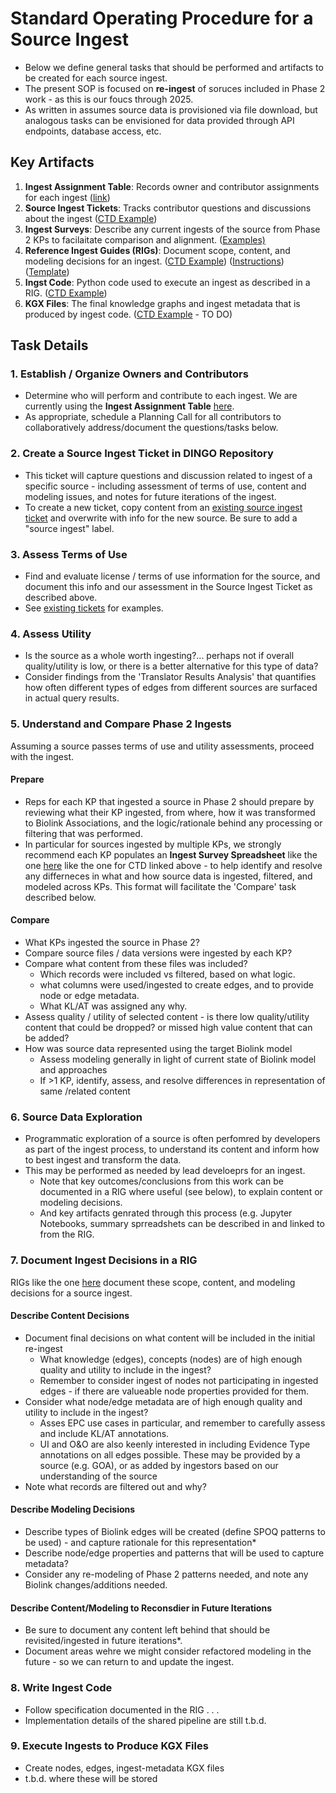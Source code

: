 # Standard Operating Procedure for a Source Ingest
- Below we define general tasks that should be performed and artifacts to be created for each source ingest. 
- The present SOP is focused on **re-ingest** of soruces included in Phase 2 work - as this is our foucs through 2025.
- As written in assumes source data is provisioned via file download, but analogous tasks can be envisioned for data provided through API endpoints, database access, etc.

## Key Artifacts
1. **Ingest Assignment Table**: Records owner and contributor assignments for each ingest ([link](https://docs.google.com/spreadsheets/d/1nbhTsEb-FicBz1w69pnwCyyebq_2L8RNTLnIkGYp1co/edit?gid=1969427496#gid=1969427496))
2. **Source Ingest Tickets**: Tracks contributor questions and discussions about the ingest ([CTD Example](https://github.com/NCATSTranslator/Data-Ingest-Coordination-Working-Group/issues?q=state%3Aopen%20label%3A%22source%20ingest%22))
3. **Ingest Surveys**: Describe any current ingests of the source from Phase 2 KPs to facilaitate comparison and alignment. ([Examples)](https://docs.google.com/spreadsheets/d/1R9z-vywupNrD_3ywuOt_sntcTrNlGmhiUWDXUdkPVpM/edit?gid=0#gid=0)
4. **Reference Ingest Guides (RIGs)**: Document scope, content, and modeling decisions for an ingest. ([CTD Example](https://github.com/NCATSTranslator/translator-ingests/blob/main/src/translator_ingest/ingests/ctd/rig.md)) ([Instructions](https://github.com/NCATSTranslator/translator-ingests/blob/main/src/translator_ingest/ingests/rig-instructions.md)) ([Template](https://github.com/NCATSTranslator/translator-ingests/blob/main/src/translator_ingest/ingests/_ingest_template/rig-template.md))
5. **Ingst Code**: Python code used to execute an ingest as described in a RIG. ([CTD Example](https://github.com/NCATSTranslator/translator-ingests/blob/main/src/translator_ingest/ingests/ctd/ctd.py))
6. **KGX Files**: The final knowledge graphs and ingest metadata that is produced by ingest code. ([CTD Example]() - TO DO)

## Task Details

### 1. Establish / Organize Owners and Contributors
- Determine who will perform and contribute to each ingest. We are currently using the **Ingest Assignment Table** [here](https://docs.google.com/spreadsheets/d/1nbhTsEb-FicBz1w69pnwCyyebq_2L8RNTLnIkGYp1co/edit?gid=1969427496#gid=1969427496).
- As appropriate, schedule a Planning Call for all contributors to collaboratively address/document the questions/tasks below.

### 2. Create a Source Ingest Ticket in DINGO Repository
- This ticket will capture questions and discussion related to ingest of a specific source - including assessment of terms of use, content and modeling issues, and notes for future iterations of the ingest. 
- To create a new ticket, copy content from an [existing source ingest ticket](https://github.com/NCATSTranslator/Data-Ingest-Coordination-Working-Group/issues?q=state%3Aopen%20label%3A%22source%20ingest%22) and overwrite with info for the new source. Be sure to add a "source ingest" label.

### 3. Assess Terms of Use 
- Find and evaluate license / terms of use information for the source, and document this info and our assessment in the Source Ingest Ticket as described above. 
- See [existing tickets](https://github.com/NCATSTranslator/Data-Ingest-Coordination-Working-Group/issues?q=state%3Aopen%20label%3A%22source%20ingest%22) for examples.

### 4. Assess Utility
- Is the source as a whole worth ingesting?... perhaps not if overall quality/utility is low, or there is a better alternative for this type of data?
- Consider findings from the 'Translator Results Analysis' that quantifies how often different types of edges from different sources are surfaced in actual query results.

### 5. Understand and Compare Phase 2 Ingests 
Assuming a source passes terms of use and utility assessments, proceed with the ingest. 

#### Prepare
- Reps for each KP that ingested a source in Phase 2 should prepare by reviewing what their KP ingested, from where, how it was transformed to Biolink Associations, and the logic/rationale behind any processing or filtering that was performed.
- In particular for sources ingested by multiple KPs, we strongly recommend each KP populates an **Ingest Survey Spreadsheet** like the one [here](https://docs.google.com/spreadsheets/d/1R9z-vywupNrD_3ywuOt_sntcTrNlGmhiUWDXUdkPVpM/edit?gid=0#gid=0) like the one for CTD linked above - to help identify and resolve any differneces in what and how source data is ingested, filtered, and modeled across KPs. This format will facilitate the 'Compare' task described below.
    
#### Compare
- What KPs ingested the source in Phase 2?
- Compare source files / data versions were ingested by each KP?
- Compare what content from these files was included?
   - Which records were included vs filtered, based on what logic.
   - what columns were used/ingested to create edges, and to provide node or edge metadata.
   - What KL/AT was assigned any why.
- Assess quality / utility of selected content - is there low quality/utility content that could be dropped?  or missed high value content that can be added?     
- How was source data represented using the target Biolink model
   - Assess modeling generally in light of current state of Biolink model and approaches
   - If >1 KP, identify, assess, and resolve differences in representation of same /related content

### 6. Source Data Exploration
- Programmatic exploration of a source is often perfomred by developers as part of the ingest process, to understand its content and inform how to best ingest and transform the data.
- This may be performed as needed by lead develoeprs for an ingest.
  - Note that key outcomes/conclusions from this work can be documented in a RIG where useful (see below), to explain content or modeling decisions.
  - And key artifacts genrated through this process (e.g. Jupyter Notebooks, summary sprreadshets can be described in and linked to from the RIG.
  
### 7. Document Ingest Decisions in a RIG
RIGs like the one [here](https://github.com/NCATSTranslator/translator-ingests/blob/main/src/translator_ingest/ingests/ctd/rig.md) document these scope, content, and modeling decisions for a source ingest.

#### Describe Content Decisions
- Document final decisions on what content will be included in the initial re-ingest
    - What knowledge (edges), concepts (nodes) are of high enough quality and utility to include in the ingest?
    - Remember to consider ingest of nodes not participating in ingested edges - if there are valueable node properties provided for them.
- Consider what node/edge metadata are of high enough quality and utility to include in the ingest?
    - Asses EPC use cases in particular, and remember to carefully assess and include KL/AT annotations.
   -  UI and O&O are also keenly interested in including Evidence Type annotations on all edges possible. These may be provided by a source (e.g. GOA), or as added by ingestors based on our understanding of the source
- Note what records are filtered out and why?

#### Describe Modeling Decisions
- Describe types of Biolink edges will be created (define SPOQ patterns to be used) - and capture rationale for this representation*
- Describe node/edge properties and patterns that will be used to capture metadata?
- Consider any re-modeling of Phase 2 patterns needed, and note any Biolink changes/additions needed. 

#### Describe Content/Modeling to Reconsdier in Future Iterations
- Be sure to document any content left behind that should be revisited/ingested in future iterations*.
- Document areas wehre we might consider refactored modeling in the future - so we can return to and update the ingest. 


### 8. Write Ingest Code
- Follow specification documented in the RIG . . . 
- Implementation details of the shared pipeline are still t.b.d. 

### 9. Execute Ingests to Produce KGX Files
- Create nodes, edges, ingest-metadata KGX files
- t.b.d. where these will be stored
